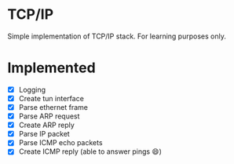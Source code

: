 # TCP/IP

Simple implementation of TCP/IP stack. For learning purposes only.

# Implemented

- [x] Logging
- [x] Create tun interface
- [x] Parse ethernet frame
- [x] Parse ARP request
- [x] Create ARP reply
- [x] Parse IP packet
- [x] Parse ICMP echo packets
- [x] Create ICMP reply (able to answer pings 😄)
